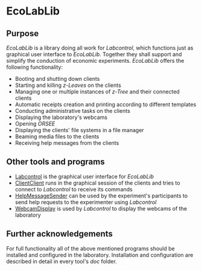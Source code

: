# EcoLabLib

## Purpose

*EcoLabLib* is a library doing all work for *Labcontrol*, which functions just as graphical user interface to *EcoLabLib*. Together they shall support and simplify the conduction of economic experiments. *EcoLabLib* offers the following functionality:

* Booting and shutting down clients
* Starting and killing *z-Leaves* on the clients
* Managing one or multiple instances of *z-Tree* and their connected clients
* Automatic receipts creation and printing according to different templates
* Conducting administrative tasks on the clients
* Displaying the laboratory's webcams
* Opening *ORSEE*
* Displaying the clients' file systems in a file manager
* Beaming media files to the clients
* Receiving help messages from the clients

## Other tools and programs

* [Labcontrol](https://github.com/markuspg/Labcontrol) is the graphical user interface for *EcoLabLib*
* [ClientClient](https://github.com/markuspg/ClientClient) runs in the graphical session of the clients and tries to connect to *Labcontrol* to receive its commands
* [HelpMessageSender](https://github.com/markuspg/HelpMessageSender) can be used by the experiment's participants to send help requests to the experimenter using *Labcontrol*
* [WebcamDisplay](https://github.com/markuspg/WebcamDisplay) is used by *Labcontrol* to display the webcams of the laboratory

## Further acknowledgements

For full functionality all of the above mentioned programs should be installed and configured in the laboratory. Installation and configuration are described in detail in every tool's *doc* folder.

